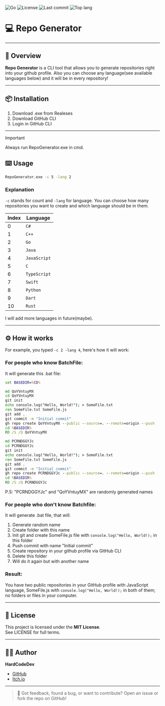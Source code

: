 ![Go](https://img.shields.io/badge/Go-%2300ADD8?logo=Go&logoColor=%23FFFFFF)
![License](https://img.shields.io/github/license/HardCodeDev777/Repo-Generator?color=%2305991d)
![Last commit](https://img.shields.io/github/last-commit/HardCodeDev777/Repo-Generator?color=%2305991d)
![Top lang](https://img.shields.io/github/languages/top/HardCodeDev777/Repo-Generator)

# 💻 Repo Generator

---

## 🚀 Overview

**Repo Generator** is a CLI tool that allows you to generate repositories right into your github profile. Also you can choose any language(see available languages below) and it will be in every repository!

---

## 📦 Installation

1. Download .exe from Realeses
2. Download GitHub CLI
3. Login in GitHub CLI

---

> [!IMPORTANT]
>  Always run RepoGenerator.exe in cmd.

## ⌨️ Usage

```bat
RepoGenerator.exe -c 5 -lang 2
```

### Explanation

`-c` stands for count and `-lang` for language. You can choose how many repositories you want to create and which language should be in them.

| Index  | Language      |
|----|------------|
| 0  | `C#` |
| 1  | `C++`         |
| 2  | `Go`     |
| 3  | `Java`       |
| 4  | `JavaScript`       |
| 5  | `C`       |
| 6  | `TypeScript`       |
| 7  | `Swift`       |
| 8  | `Python`       |
| 9  | `Dart`       |
| 10  | `Rust`       |

I will add more languages in future(maybe).

---

## ⚙️ How it works

For example, you typed `-c 2 -lang 4`, here's how it will work:

### For people who know BatchFile:

It will generate this .bat file:

```bat
set BASEDIR=%CD% 

md QoYVntuyMX 
cd QoYVntuyMX 
git init 
echo console.log("Hello, World!"); > SomeFile.txt 
ren SomeFile.txt SomeFile.js 
git add . 
git commit -m "Initial commit" 
gh repo create QoYVntuyMX --public --source=. --remote=origin --push 
cd %BASEDIR% 
RD /S /Q QoYVntuyMX 

md PCRNDGGYJc 
cd PCRNDGGYJc 
git init 
echo console.log("Hello, World!"); > SomeFile.txt 
ren SomeFile.txt SomeFile.js 
git add . 
git commit -m "Initial commit" 
gh repo create PCRNDGGYJc --public --source=. --remote=origin --push 
cd %BASEDIR% 
RD /S /Q PCRNDGGYJc
```

P.S: "PCRNDGGYJc" and "QoYVntuyMX" are randomly generated names

### For people who don't know Batchfile:

It will generate .bat file, that will:

1. Generate random name
2. Create folder with this name
3. Init git and create SomeFile.js file with `console.log("Hello, World!);` in this folder
4. Push commit with name "Initial commit"
5. Create repository in your github profile via GitHub CLI
6. Delete this folder
7. Will do it again but with another name


### Result:

You have two public repositories in your GitHub profile with JavaScript language, SomeFile.js with `console.log("Hello, World!);` in both of them; no folders or files in your computer.

---

## 📄 License

This project is licensed under the **MIT License**.  
See LICENSE for full terms.

---

## 👨‍💻 Author

**HardCodeDev**  
- [GitHub](https://github.com/HardCodeDev777)  
- [Itch.io](https://hardcodedev.itch.io/)

---

> 💬 Got feedback, found a bug, or want to contribute? Open an issue or fork the repo on GitHub!
